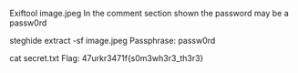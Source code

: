 Exiftool image.jpeg 
In the comment section shown the password may be a passw0rd

steghide extract -sf image.jpeg 
Passphrase: passw0rd

cat secret.txt 
Flag: 47urkr3471f{s0m3wh3r3_th3r3}
